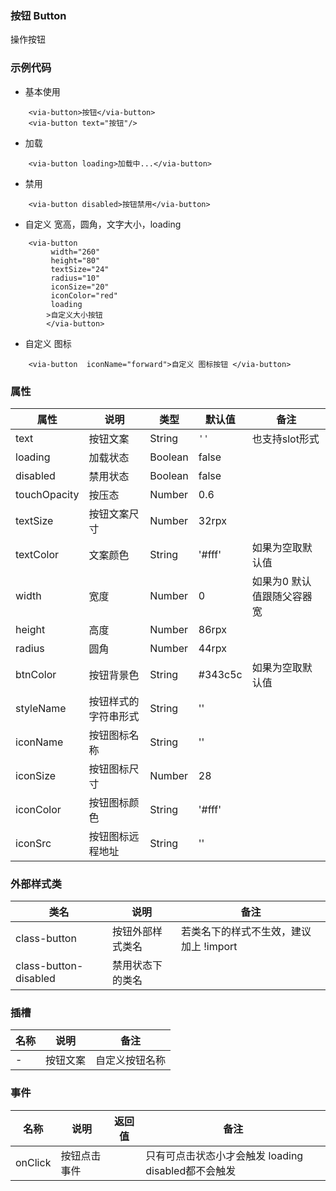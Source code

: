 ### 按钮 Button  
  操作按钮


### 示例代码
* 基本使用
```
 	<via-button>按钮</via-button>
    <via-button text="按钮"/>
```
* 加载
```
	<via-button loading>加载中...</via-button>
```
* 禁用
```
	<via-button disabled>按钮禁用</via-button>
```
* 	自定义 宽高，圆角，文字大小，loading
```
	<via-button
		 width="260"
		 height="80"
		 textSize="24"
         radius="10"
		 iconSize="20"
		 iconColor="red"
         loading
		>自定义大小按钮
		</via-button>
```
* 	自定义 图标
```
	<via-button  iconName="forward">自定义 图标按钮 </via-button>
```


### 属性
| 属性 | 说明 | 类型 | 默认值 | 备注 |
| --- | --- | --- | --- | --- |
| text | 按钮文案 | String | `''` | 也支持slot形式 |
| loading | 加载状态 | Boolean | false | |
| disabled | 禁用状态 | Boolean | false | |
| touchOpacity | 按压态 | Number | 0.6 | |
| textSize | 按钮文案尺寸 | Number | 32rpx |  |
| textColor | 文案颜色 | String | '#fff' |  如果为空取默认值 |
| width | 宽度 | Number | 0 |  如果为0 默认值跟随父容器宽|
| height | 高度 | Number | 86rpx | |
| radius | 圆角 | Number | 44rpx |    |
| btnColor | 按钮背景色 | String | #343c5c | 如果为空取默认值 |
| styleName | 按钮样式的字符串形式 | String | '' | |
| iconName | 按钮图标名称 | String | '' | |
| iconSize | 按钮图标尺寸 | Number | 28 | |
| iconColor | 按钮图标颜色 | String | '#fff' | |
| iconSrc | 按钮图标远程地址 | String | '' | | |

### 外部样式类
| 类名 | 说明 | 备注 | 
| --- | --- | --- |
| class-button | 按钮外部样式类名 | 若类名下的样式不生效，建议加上 !import |
| class-button-disabled | 禁用状态下的类名 |  | |



### 插槽
| 名称 | 说明 | 备注 |
| --- | --- |--- |
| - | 按钮文案 | 自定义按钮名称 |


### 事件
| 名称 | 说明 | 返回值 | 备注 |
| --- | --- | --- | --- |
| onClick| 按钮点击事件 |  |  只有可点击状态小才会触发 loading disabled都不会触发  |



